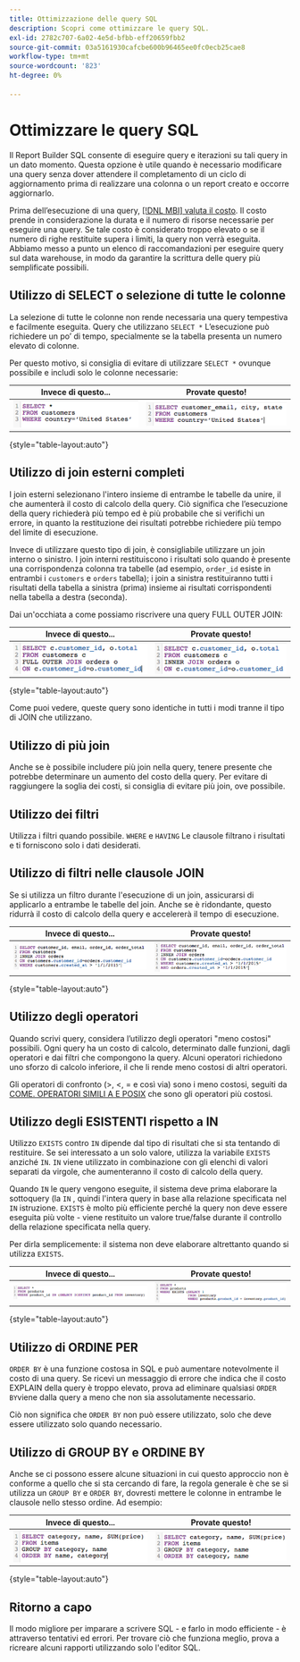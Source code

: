 ```yaml
---
title: Ottimizzazione delle query SQL
description: Scopri come ottimizzare le query SQL.
exl-id: 2782c707-6a02-4e5d-bfbb-eff20659fbb2
source-git-commit: 03a5161930cafcbe600b96465ee0fc0ecb25cae8
workflow-type: tm+mt
source-wordcount: '823'
ht-degree: 0%

---
```


# Ottimizzare le query SQL

Il Report Builder SQL consente di eseguire query e iterazioni su tali query in un dato momento. Questa opzione è utile quando è necessario modificare una query senza dover attendere il completamento di un ciclo di aggiornamento prima di realizzare una colonna o un report creato e occorre aggiornarlo.

Prima dell’esecuzione di una query, [[!DNL MBI] valuta il costo](https://support.magento.com/hc/en-us/articles/360016730391). Il costo prende in considerazione la durata e il numero di risorse necessarie per eseguire una query. Se tale costo è considerato troppo elevato o se il numero di righe restituite supera i limiti, la query non verrà eseguita. Abbiamo messo a punto un elenco di raccomandazioni per eseguire query sul data warehouse, in modo da garantire la scrittura delle query più semplificate possibili.

## Utilizzo di SELECT o selezione di tutte le colonne

La selezione di tutte le colonne non rende necessaria una query tempestiva e facilmente eseguita. Query che utilizzano `SELECT *` L’esecuzione può richiedere un po’ di tempo, specialmente se la tabella presenta un numero elevato di colonne.

Per questo motivo, si consiglia di evitare di utilizzare `SELECT *` ovunque possibile e includi solo le colonne necessarie:

| **Invece di questo...** | **Provate questo!** |
|-----|-----|
| ![](../../mbi/assets/Select_all_1.png) | ![](../../mbi/assets/Select_all_2.png) |

{style=&quot;table-layout:auto&quot;}

## Utilizzo di join esterni completi

I join esterni selezionano l&#39;intero insieme di entrambe le tabelle da unire, il che aumenterà il costo di calcolo della query. Ciò significa che l’esecuzione della query richiederà più tempo ed è più probabile che si verifichi un errore, in quanto la restituzione dei risultati potrebbe richiedere più tempo del limite di esecuzione.

Invece di utilizzare questo tipo di join, è consigliabile utilizzare un join interno o sinistro. I join interni restituiscono i risultati solo quando è presente una corrispondenza colonna tra tabelle (ad esempio, `order_id` esiste in entrambi i `customers` e `orders` tabella); i join a sinistra restituiranno tutti i risultati della tabella a sinistra (prima) insieme ai risultati corrispondenti nella tabella a destra (seconda).

Dai un&#39;occhiata a come possiamo riscrivere una query FULL OUTER JOIN:

| **Invece di questo...** | **Provate questo!** |
|-----|-----|
| ![](../../mbi/assets/Full_Outer_Join_1.png) | ![](../../mbi/assets/Full_Outer_Join_2.png) |

{style=&quot;table-layout:auto&quot;}

Come puoi vedere, queste query sono identiche in tutti i modi tranne il tipo di JOIN che utilizzano.

## Utilizzo di più join

Anche se è possibile includere più join nella query, tenere presente che potrebbe determinare un aumento del costo della query. Per evitare di raggiungere la soglia dei costi, si consiglia di evitare più join, ove possibile.

## Utilizzo dei filtri

Utilizza i filtri quando possibile. `WHERE` e `HAVING` Le clausole filtrano i risultati e ti forniscono solo i dati desiderati.

## Utilizzo di filtri nelle clausole JOIN

Se si utilizza un filtro durante l&#39;esecuzione di un join, assicurarsi di applicarlo a entrambe le tabelle del join. Anche se è ridondante, questo ridurrà il costo di calcolo della query e accelererà il tempo di esecuzione.

| **Invece di questo...** | **Provate questo!** |
|-----|-----|
| ![](../../mbi/assets/Join_filters_1.png) | ![](../../mbi/assets/Join_filters_2.png) |

{style=&quot;table-layout:auto&quot;}

## Utilizzo degli operatori

Quando scrivi query, considera l’utilizzo degli operatori &quot;meno costosi&quot; possibili. Ogni query ha un costo di calcolo, determinato dalle funzioni, dagli operatori e dai filtri che compongono la query. Alcuni operatori richiedono uno sforzo di calcolo inferiore, il che li rende meno costosi di altri operatori.

Gli operatori di confronto (>, &lt;, = e così via) sono i meno costosi, seguiti da [COME. OPERATORI SIMILI A E POSIX](https://www.postgresql.org/docs/9.5/functions-matching.html) che sono gli operatori più costosi.

## Utilizzo degli ESISTENTI rispetto a IN

Utilizzo `EXISTS` contro `IN` dipende dal tipo di risultati che si sta tentando di restituire. Se sei interessato a un solo valore, utilizza la variabile `EXISTS` anziché `IN`. `IN` viene utilizzato in combinazione con gli elenchi di valori separati da virgole, che aumenteranno il costo di calcolo della query.

Quando `IN` le query vengono eseguite, il sistema deve prima elaborare la sottoquery (la `IN` , quindi l&#39;intera query in base alla relazione specificata nel `IN` istruzione. `EXISTS` è molto più efficiente perché la query non deve essere eseguita più volte - viene restituito un valore true/false durante il controllo della relazione specificata nella query.

Per dirla semplicemente: il sistema non deve elaborare altrettanto quando si utilizza `EXISTS`.

| **Invece di questo...** | **Provate questo!** |
|-----|-----|
| ![](../../mbi/assets/Exists_1.png) | ![](../../mbi/assets/Exists_2.png) |

{style=&quot;table-layout:auto&quot;}

## Utilizzo di ORDINE PER

`ORDER BY` è una funzione costosa in SQL e può aumentare notevolmente il costo di una query. Se ricevi un messaggio di errore che indica che il costo EXPLAIN della query è troppo elevato, prova ad eliminare qualsiasi `ORDER BY`viene dalla query a meno che non sia assolutamente necessario.

Ciò non significa che `ORDER BY` non può essere utilizzato, solo che deve essere utilizzato solo quando necessario.

## Utilizzo di GROUP BY e ORDINE BY

Anche se ci possono essere alcune situazioni in cui questo approccio non è conforme a quello che si sta cercando di fare, la regola generale è che se si utilizza un `GROUP BY` e `ORDER BY`, dovresti mettere le colonne in entrambe le clausole nello stesso ordine. Ad esempio:

| **Invece di questo...** | **Provate questo!** |
|-----|-----|
| ![](../../mbi/assets/Group_by_2.png) | ![](../../mbi/assets/Group_by_1.png) |

{style=&quot;table-layout:auto&quot;}

## Ritorno a capo

Il modo migliore per imparare a scrivere SQL - e farlo in modo efficiente - è attraverso tentativi ed errori. Per trovare ciò che funziona meglio, prova a ricreare alcuni rapporti utilizzando solo l&#39;editor SQL.
